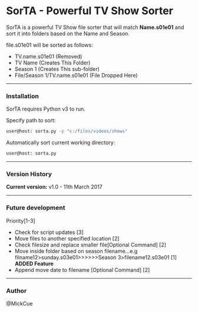 # SorTA - Powerful TV Show Sorter

SorTA is a powerful TV Show file sorter that will match **Name.s01e01** and sort it into folders based on the Name and Season.

file.s01e01 will be sorted as follows:

 - TV.name.s01e01 (Removed)
 - TV Name (Creates This Folder) 
 - Season 1 (Creates This sub-folder) 
 - File/Season 1/TV.name.s01e01 (File Dropped Here)

___
### Installation

SorTA requires Python v3 to run.

Specify path to sort:

```sh
user@host: sorta.py -p "c:/files/videos/shows"
```
Automatically sort current working directory:
```sh
user@host: sorta.py 
```

___
### Version History

**Current version:** v1.0  - 11th March 2017
___
### Future development
Priority[1-3]
- Check for script updates [3]
- Move files to another specified location [2]
- Check filesize and replace smaller file[Optional Command] [2]
- Move inside folder based on season filename...e.g filname12>sunday.s03e01>>>>>>Season 3>filename12.s03e01 [1] **ADDED Feature**
- Append move date to filename [Optional Command] [2]

___
### Author
@MickCue
